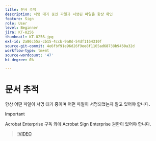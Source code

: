 ```yaml
---
title: 문서 추적
description: 서명 대기 중인 파일과 서명된 파일을 항상 확인
feature: Sign
role: User
level: Beginner
jira: KT-8256
thumbnail: KT-8256.jpg
exl-id: 2a86c55a-cb15-4ccb-9a8d-54df1164310f
source-git-commit: 4e6fbf91e96d26f9ee8f1105ad68738b9450a32d
workflow-type: tm+mt
source-wordcount: '47'
ht-degree: 0%

---
```


# 문서 추적

항상 어떤 파일이 서명 대기 중이며 어떤 파일이 서명되었는지 알고 있어야 합니다.

>[!IMPORTANT]
>
>Acrobat Enterprise 구독 외에 Acrobat Sign Enterprise 권한이 있어야 합니다.

>[!VIDEO](https://video.tv.adobe.com/v/347158?quality=12&learn=on&hidetitle=true&captions=kor)
